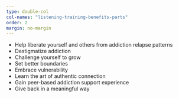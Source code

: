 ```yaml
---
type: double-col
col-names: "listening-training-benefits-parts"
order: 2
margin: no-margin
---
```


- <span class="bold">Help liberate</span> yourself and others from addiction relapse patterns
- <span class="bold">Destigmatize</span> addiction
- <span class="bold">Challenge</span> yourself to grow
- <span class="bold">Set</span> better boundaries
- <span class="bold">Embrace</span> vulnerability
- <span class="bold">Learn</span> the art of authentic connection
- <span class="bold">Gain</span> peer-based addiction support experience
- <span class="bold">Give</span> back in a meaningful way